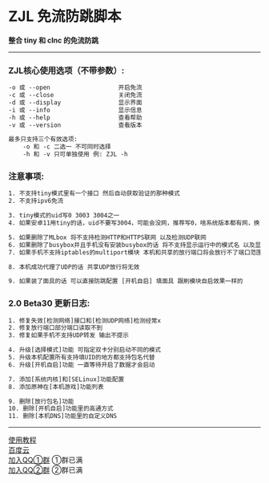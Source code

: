 # ZJL 免流防跳脚本
**整合 tiny 和 clnc 的免流防跳**

****
### ZJL核心使用选项（不带参数）:

```txt
-o 或 --open                   开启免流
-c 或 --close                  关闭免流
-d 或 --display                显示界面
-i 或 --info                   显示信息
-h 或 --help                   查看帮助
-v 或 --version                查看版本

最多只支持三个有效选项:
	-o 和 -c 二选一 不可同时选择
	-h 和 -v 只可单独使用 例: ZJL -h
```

### 注意事项:
```txt
1. 不支持tiny模式里有一个接口 然后自动获取验证的那种模式
2. 不支持ipv6免流

3. tiny模式的uid写0 3003 3004之一
4. 如果安卓11用tiny的话，uid不要写3004，可能会没网，推荐写0，啥系统版本都有网，换了还是没网就换clnc模式

5. 如果删除了MLbox 将不支持检测HTTP和HTTPS联网 以及检测UDP联网
6. 如果删除了busybox并且手机没有安装busybox的话 将不支持显示运行中的模式名 以及显示已用流量
7. 如果手机不支持iptables的multiport模块 本机和共享的放行端口将会放行不了端口范围

8. 本机成功代理了UDP的话 共享UDP放行将无效

9. 如果装了面具的话 可以直接防跳配置 [开机自启] 填面具 跟刷模块自启效果一样的
```

### 2.0 Beta30 更新日志:
```txt
1. 修复失效[检测网络]接口和[检测UDP网络]检测经常x
2. 修复放行端口部分端口读取不到
3. 修复如果手机不支持UDP转发 输出不提示

4. 升级[选择模式]功能 可指定双卡分别启动不同的模式
5. 升级本机配置所有支持填UID的地方都支持包名代替
6. 升级[开机自启]功能 一直等待开启了数据才会启动

7. 添加[系统内核]和[SELinux]功能配置
8. 添加原神在[本机游戏]功能列表

9. 删除[放行包名]功能
10. 删除[开机自启]功能里的高通方式
11. 删除[本机DNS]功能里的自定义DNS
```

****

[使用教程](https://eternalpain.github.io/ "使用教程")   
[百度云](https://pan.baidu.com/s/1k-GrWbXCVlpLhC7y8IIUog "ZJL")   
[加入QQ①群](https://jq.qq.com/?_wv=1027&k=6TYx63zJ "加入龍哥交流群")   ①群已满  
[加入QQ②群](https://jq.qq.com/?_wv=1027&k=PHSkK2MR "加入龍哥交流②群")  ②群已满  
